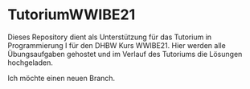 # TutoriumWWIBE21
Dieses Repository dient als Unterstützung für das Tutorium in Programmierung I für den DHBW Kurs WWIBE21. Hier werden alle Übungsaufgaben gehostet und im Verlauf des Tutoriums die Lösungen hochgeladen.

Ich möchte einen neuen Branch.
